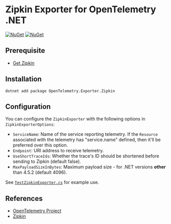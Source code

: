 # Zipkin Exporter for OpenTelemetry .NET

[![NuGet](https://img.shields.io/nuget/v/OpenTelemetry.Exporter.Zipkin.svg)](https://www.nuget.org/packages/OpenTelemetry.Exporter.Zipkin)
[![NuGet](https://img.shields.io/nuget/dt/OpenTelemetry.Exporter.Zipkin.svg)](https://www.nuget.org/packages/OpenTelemetry.Exporter.Zipkin)

## Prerequisite

* [Get Zipkin](https://zipkin.io/pages/quickstart.html)

## Installation

```shell
dotnet add package OpenTelemetry.Exporter.Zipkin
```

## Configuration

You can configure the `ZipkinExporter` with the following options
in `ZipkinExporterOptions`:

* `ServiceName`: Name of the service reporting telemetry. If the `Resource`
   associated with the telemetry has "service.name" defined, then it'll be
   preferred over this option.
* `Endpoint`: URI address to receive telemetry.
* `UseShortTraceIds`: Whether the trace's ID should be shortened before
   sending to Zipkin (default false).
* `MaxPayloadSizeInBytes`: Maximum payload size - for .NET versions
   **other** than 4.5.2 (default 4096).

See
[`TestZipkinExporter.cs`](../../examples/Console/TestZipkinExporter.cs)
for example use.

## References

* [OpenTelemetry Project](https://opentelemetry.io/)
* [Zipkin](https://zipkin.io)

